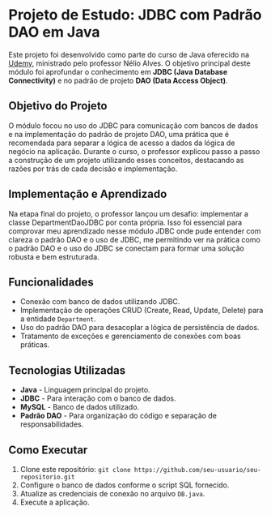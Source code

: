 # Projeto de Estudo: JDBC com Padrão DAO em Java

Este projeto foi desenvolvido como parte do curso de Java oferecido na [Udemy](https://www.udemy.com/), ministrado pelo professor Nélio Alves. O objetivo principal deste módulo foi aprofundar o conhecimento em **JDBC (Java Database Connectivity)** e no padrão de projeto **DAO (Data Access Object)**.

## Objetivo do Projeto

O módulo focou no uso do JDBC para comunicação com bancos de dados e na implementação do padrão de projeto DAO, uma prática que é recomendada para separar a lógica de acesso a dados da lógica de negócio na aplicação. Durante o curso, o professor explicou passo a passo a construção de um projeto utilizando esses conceitos, destacando as razões por trás de cada decisão e implementação.

## Implementação e Aprendizado

Na etapa final do projeto, o professor lançou um desafio: implementar a classe DepartmentDaoJDBC por conta própria. Isso foi essencial para comprovar meu aprendizado nesse módulo JDBC onde pude entender com clareza o padrão DAO e o uso de JDBC, me permitindo ver na prática como o padrão DAO e o uso do JDBC se conectam para formar uma solução robusta e bem estruturada.


## Funcionalidades

- Conexão com banco de dados utilizando JDBC.
- Implementação de operações CRUD (Create, Read, Update, Delete) para a entidade `Department`.
- Uso do padrão DAO para desacoplar a lógica de persistência de dados.
- Tratamento de exceções e gerenciamento de conexões com boas práticas.

## Tecnologias Utilizadas

- **Java** - Linguagem principal do projeto.
- **JDBC** - Para interação com o banco de dados.
- **MySQL** - Banco de dados utilizado.
- **Padrão DAO** - Para organização do código e separação de responsabilidades.

## Como Executar

1. Clone este repositório: `git clone https://github.com/seu-usuario/seu-repositorio.git`
2. Configure o banco de dados conforme o script SQL fornecido.
3. Atualize as credenciais de conexão no arquivo `DB.java`.
4. Execute a aplicação.
